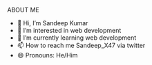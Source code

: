 ABOUT ME

- 👋 Hi, I’m Sandeep Kumar
- 👀 I’m interested in web development
- 🌱 I’m currently learning web development
- 📫 How to reach me Sandeep_X47 via twitter
- 😄 Pronouns: He/Him
